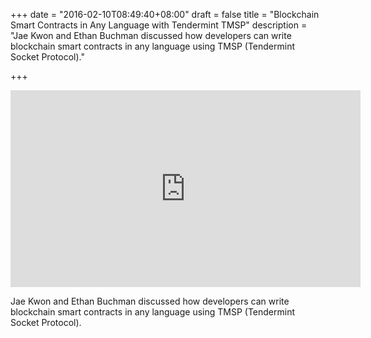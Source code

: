 +++
date = "2016-02-10T08:49:40+08:00"
draft = false
title = "Blockchain Smart Contracts in Any Language with Tendermint TMSP"
description = "Jae Kwon and Ethan Buchman discussed how developers can write blockchain smart contracts in any language using TMSP (Tendermint Socket Protocol)."

+++

<iframe width="560" height="315" src="https://www.youtube.com/embed/9krAQzN6tbc" frameborder="0" allowfullscreen></iframe>

<p>Jae Kwon and Ethan Buchman discussed how developers can write blockchain smart contracts in any language using TMSP (Tendermint Socket Protocol).</p>
